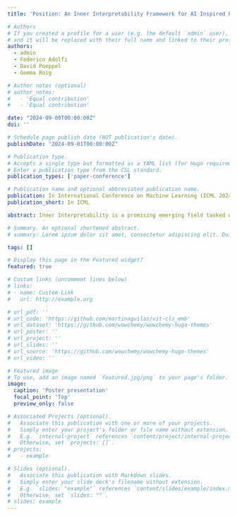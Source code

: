 ```yaml
---
title: 'Position: An Inner Interpretability Framework for AI Inspired by Lessons from Cognitive Neuroscience'

# Authors
# If you created a profile for a user (e.g. the default `admin` user), write the username (folder name) here
# and it will be replaced with their full name and linked to their profile.
authors:
  - admin
  - Federico Adolfi
  - David Poeppel
  - Gemma Roig

# Author notes (optional)
# author_notes:
#   - 'Equal contribution'
#   - 'Equal contribution'

date: "2024-09-00T00:00:00Z"
doi: ''

# Schedule page publish date (NOT publication's date).
publishDate: "2024-09-01T00:00:00Z"

# Publication type.
# Accepts a single type but formatted as a YAML list (for Hugo requirements).
# Enter a publication type from the CSL standard.
publication_types: ['paper-conference']

# Publication name and optional abbreviated publication name.
publication: In International Conference on Machine Learning (ICML 2024)
publication_short: In ICML

abstract: Inner Interpretability is a promising emerging field tasked with uncovering the inner mechanisms of AI systems, though how to develop these mechanistic theories is still much debated. Moreover, recent critiques raise issues that question its usefulness to advance the broader goals of AI. However, it has been overlooked that these issues resemble those that have been grappled with in another field, Cognitive Neuroscience. Here we draw the relevant connections and highlight lessons that can be transferred productively between fields. Based on these, we propose a general conceptual framework and give concrete methodological strategies for building mechanistic explanations in AI inner interpretability research. With this conceptual framework, Inner Interpretability can fend off critiques and position itself on a productive path to explain AI systems.

# Summary. An optional shortened abstract.
# summary: Lorem ipsum dolor sit amet, consectetur adipiscing elit. Duis posuere tellus ac convallis placerat. Proin tincidunt magna sed ex sollicitudin condimentum.

tags: []

# Display this page in the Featured widget?
featured: true

# Custom links (uncomment lines below)
# links:
# - name: Custom Link
#   url: http://example.org

# url_pdf: ''
# url_code: 'https://github.com/martinagvilas/vit-cls_emb'
# url_dataset: 'https://github.com/wowchemy/wowchemy-hugo-themes'
# url_poster: ''
# url_project: ''
# url_slides: ''
# url_source: 'https://github.com/wowchemy/wowchemy-hugo-themes'
# url_video: ''

# Featured image
# To use, add an image named `featured.jpg/png` to your page's folder.
image:
  caption: 'Poster presentation'
  focal_point: 'Top'
  preview_only: false

# Associated Projects (optional).
#   Associate this publication with one or more of your projects.
#   Simply enter your project's folder or file name without extension.
#   E.g. `internal-project` references `content/project/internal-project/index.md`.
#   Otherwise, set `projects: []`.
# projects:
#   - example

# Slides (optional).
#   Associate this publication with Markdown slides.
#   Simply enter your slide deck's filename without extension.
#   E.g. `slides: "example"` references `content/slides/example/index.md`.
#   Otherwise, set `slides: ""`.
# slides: example
---
```


<!-- {{% callout note %}}
Click the _Cite_ button above to demo the feature to enable visitors to import publication metadata into their reference management software.
{{% /callout %}}

{{% callout note %}}
Create your slides in Markdown - click the _Slides_ button to check out the example.
{{% /callout %}}

Add the publication's **full text** or **supplementary notes** here. You can use rich formatting such as including [code, math, and images](https://wowchemy.com/docs/content/writing-markdown-latex/). -->
